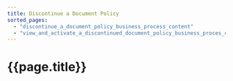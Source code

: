 ```yaml
---
title: Discontinue a Document Policy
sorted_pages:
  - "discontinue_a_document_policy_business_process_content"
  - "view_and_activate_a_discontinued_document_policy_business_proces_content"
---
```

# {{page.title}}

